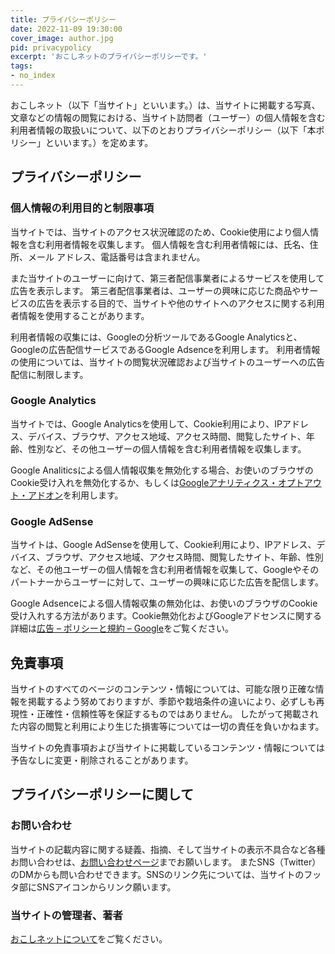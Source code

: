```yaml
---
title: プライバシーポリシー
date: 2022-11-09 19:30:00
cover_image: author.jpg
pid: privacypolicy
excerpt: 'おこしネットのプライバシーポリシーです。'
tags:
- no_index
---
```


おこしネット（以下「当サイト」といいます。）は、当サイトに掲載する写真、文章などの情報の閲覧における、当サイト訪問者（ユーザー）の個人情報を含む利用者情報の取扱いについて、以下のとおりプライバシーポリシー（以下「本ポリシー」といいます。）を定めます。

## プライバシーポリシー
### 個人情報の利用目的と制限事項
当サイトでは、当サイトのアクセス状況確認のため、Cookie使用により個人情報を含む利用者情報を収集します。
個人情報を含む利用者情報には、氏名、住所、メール アドレス、電話番号は含まれません。

また当サイトのユーザーに向けて、第三者配信事業者によるサービスを使用して広告を表示します。
第三者配信事業者は、ユーザーの興味に応じた商品やサービスの広告を表示する目的で、当サイトや他のサイトへのアクセスに関する利用者情報を使用することがあります。

利用者情報の収集には、Googleの分析ツールであるGoogle Analyticsと、Googleの広告配信サービスであるGoogle Adsenceを利用します。
利用者情報の使用については、当サイトの閲覧状況確認および当サイトのユーザーへの広告配信に制限します。

### Google Analytics
当サイトでは、Google Analyticsを使用して、Cookie利用により、IPアドレス、デバイス、ブラウザ、アクセス地域、アクセス時間、閲覧したサイト、年齢、性別など、その他ユーザーの個人情報を含む利用者情報を収集します。

Google Analiticsによる個人情報収集を無効化する場合、お使いのブラウザのCookie受け入れを無効化するか、もしくは[Googleアナリティクス・オプトアウト・アドオン](https://policies.google.com/technologies/partner-sites)を利用します。

### Google AdSense
当サイトは、Google AdSenseを使用して、Cookie利用により、IPアドレス、デバイス、ブラウザ、アクセス地域、アクセス時間、閲覧したサイト、年齢、性別など、その他ユーザーの個人情報を含む利用者情報を収集して、Googleやそのパートナーからユーザーに対して、ユーザーの興味に応じた広告を配信します。

Google Adsenceによる個人情報収集の無効化は、お使いのブラウザのCookie受け入れする方法があります。Cookie無効化およびGoogleアドセンスに関する詳細は[広告 – ポリシーと規約 – Google](https://policies.google.com/technologies/ads?hl=ja)をご覧ください。

## 免責事項
当サイトのすべてのベージのコンテンツ・情報については、可能な限り正確な情報を掲載するよう努めておりますが、季節や栽培条件の違いにより、必ずしも再現性・正確性・信頼性等を保証するものではありません。
したがって掲載された内容の閲覧と利用により生じた損害等については一切の責任を負いかねます。

当サイトの免責事項および当サイトに掲載しているコンテンツ・情報については予告なしに変更・削除されることがあります。

## プライバシーポリシーに関して
### お問い合わせ
当サイトの記載内容に関する疑義、指摘、そして当サイトの表示不具合など各種お問い合わせは、[お問い合わせページ](https://okosi.net/contact/)までお願いします。
またSNS（Twitter）のDMからも問い合わせできます。SNSのリンク先については、当サイトのフッタ部にSNSアイコンからリンク願います。

### 当サイトの管理者、著者
[おこしネットについて](https://vegegarden.club/about/)をご覧ください。
